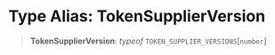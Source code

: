 # Type Alias: TokenSupplierVersion

> **TokenSupplierVersion**: *typeof* `TOKEN_SUPPLIER_VERSIONS`\[`number`\]
